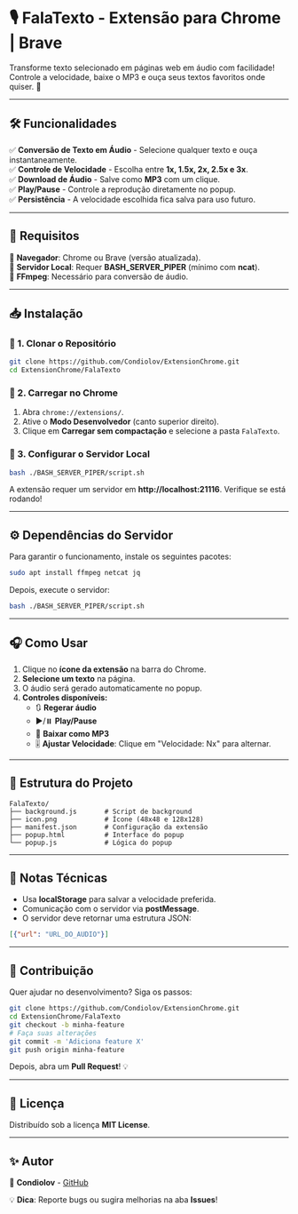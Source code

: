 # 🎙️ FalaTexto - Extensão para Chrome | Brave

Transforme texto selecionado em páginas web em áudio com facilidade!
Controle a velocidade, baixe o MP3 e ouça seus textos favoritos onde quiser. 🚀

---

## 🛠️ Funcionalidades
✅ **Conversão de Texto em Áudio** - Selecione qualquer texto e ouça instantaneamente.  
✅ **Controle de Velocidade** - Escolha entre **1x, 1.5x, 2x, 2.5x e 3x**.  
✅ **Download de Áudio** - Salve como **MP3** com um clique.  
✅ **Play/Pause** - Controle a reprodução diretamente no popup.  
✅ **Persistência** - A velocidade escolhida fica salva para uso futuro.  

---

## 📌 Requisitos
🔹 **Navegador**: Chrome ou Brave (versão atualizada).  
🔹 **Servidor Local**: Requer **BASH_SERVER_PIPER** (mínimo com **ncat**).  
🔹 **FFmpeg**: Necessário para conversão de áudio.  

---

## 📥 Instalação

### 🔹 1. Clonar o Repositório
```bash
git clone https://github.com/Condiolov/ExtensionChrome.git
cd ExtensionChrome/FalaTexto
```

### 🔹 2. Carregar no Chrome
1. Abra `chrome://extensions/`.
2. Ative o **Modo Desenvolvedor** (canto superior direito).
3. Clique em **Carregar sem compactação** e selecione a pasta `FalaTexto`.

### 🔹 3. Configurar o Servidor Local
```bash
bash ./BASH_SERVER_PIPER/script.sh
```
A extensão requer um servidor em **http://localhost:21116**. Verifique se está rodando!

---

## ⚙️ Dependências do Servidor
Para garantir o funcionamento, instale os seguintes pacotes:
```bash
sudo apt install ffmpeg netcat jq
```

Depois, execute o servidor:
```bash
bash ./BASH_SERVER_PIPER/script.sh
```

---

## 🎧 Como Usar
1. Clique no **ícone da extensão** na barra do Chrome.
2. **Selecione um texto** na página.
3. O áudio será gerado automaticamente no popup.
4. **Controles disponíveis:**
   - 🔃 **Regerar áudio**
   - ▶️/⏸️ **Play/Pause**
   - 💾 **Baixar como MP3**
   - 🎚️ **Ajustar Velocidade**: Clique em "Velocidade: Nx" para alternar.

---

## 📂 Estrutura do Projeto
```
FalaTexto/
├── background.js       # Script de background
├── icon.png            # Ícone (48x48 e 128x128)
├── manifest.json       # Configuração da extensão
├── popup.html          # Interface do popup
└── popup.js            # Lógica do popup
```

---

## 📝 Notas Técnicas
- Usa **localStorage** para salvar a velocidade preferida.
- Comunicação com o servidor via **postMessage**.
- O servidor deve retornar uma estrutura JSON:
```json
[{"url": "URL_DO_AUDIO"}]
```

---

## 🤝 Contribuição
Quer ajudar no desenvolvimento? Siga os passos:
```bash
git clone https://github.com/Condiolov/ExtensionChrome.git
cd ExtensionChrome/FalaTexto
git checkout -b minha-feature
# Faça suas alterações
git commit -m 'Adiciona feature X'
git push origin minha-feature
```
Depois, abra um **Pull Request**! 💡

---

## 📜 Licença
Distribuído sob a licença **MIT License**.

---

## ✨ Autor
🔹 **Condiolov** - [GitHub](https://github.com/Condiolov)

💡 **Dica**: Reporte bugs ou sugira melhorias na aba **Issues**!

